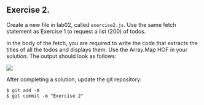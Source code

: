 ## Exercise 2.

Create a new file in lab02, called `exercise2.js`. Use the same fetch statement as Exercise 1 to request a list (200) of todos.

In the body of the fetch, you are required to write the code that extracts the titles of all the todos and displays them. Use the Array.Map HOF in your solution. The output should look as follows:

![][titles]

After completing a solution, update the git repository:
~~~ 
$ git add -A
$ git commit -m "Exercise 2"
~~~
[titles]: ./img/titles.png

